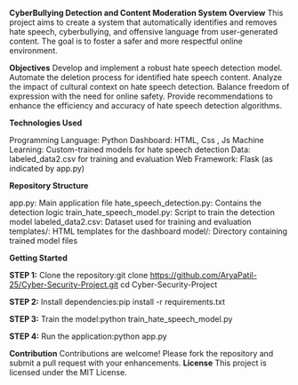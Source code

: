 **CyberBullying Detection and Content Moderation System**
**Overview**
This project aims to create a system that automatically identifies and removes hate speech, cyberbullying, and offensive language from user-generated content. The goal is to foster a safer and more respectful online environment.

**Objectives**
Develop and implement a robust hate speech detection model.
Automate the deletion process for identified hate speech content.
Analyze the impact of cultural context on hate speech detection.
Balance freedom of expression with the need for online safety.
Provide recommendations to enhance the efficiency and accuracy of hate speech detection algorithms.

**Technologies Used**

Programming Language: Python 
Dashboard: HTML, Css , Js
Machine Learning: Custom-trained models for hate speech detection
Data: labeled_data2.csv for training and evaluation
Web Framework: Flask (as indicated by app.py)

**Repository Structure**

app.py: Main application file
hate_speech_detection.py: Contains the detection logic
train_hate_speech_model.py: Script to train the detection model
labeled_data2.csv: Dataset used for training and evaluation
templates/: HTML templates for the dashboard
model/: Directory containing trained model files

**Getting Started**

**STEP 1:**
Clone the repository:git clone https://github.com/AryaPatil-25/Cyber-Security-Project.git
cd Cyber-Security-Project

**STEP 2:**
Install dependencies:pip install -r requirements.txt

**STEP 3:**
Train the model:python train_hate_speech_model.py

**STEP 4:**
Run the application:python app.py



**Contribution**
Contributions are welcome! Please fork the repository and submit a pull request with your enhancements.
**License**
This project is licensed under the MIT License.
